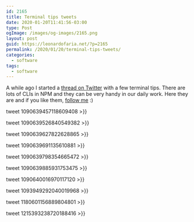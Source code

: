 ```yaml
---
id: 2165
title: Terminal tips tweets
date: 2020-01-20T11:41:56-03:00
type: Post
ogImage: /images/og-images/2165.png
layout: post
guid: https://leonardofaria.net/?p=2165
permalink: /2020/01/20/terminal-tips-tweets/
categories:
  - software
tags:
  - software
---
```


A while ago I started a [thread on Twitter](https://twitter.com/leozera/status/1090639374109138946) with a few terminal tips. There are lots of CLIs in NPM and they can be very handy in our daily work. Here they are and if you like them, [follow me](https://twitter.com/leozera) :)


tweet 1090639457118609408 >}}

tweet 1090639526840549382 >}}

tweet 1090639627822628865 >}}

tweet 1090639691135610881 >}}

tweet 1090639798354665472 >}}

tweet 1090639885931753475 >}}

tweet 1090640016970117120 >}}

tweet 1093949292040019968 >}}

tweet 1180601156889804801 >}}

tweet 1215393238720188416 >}}
